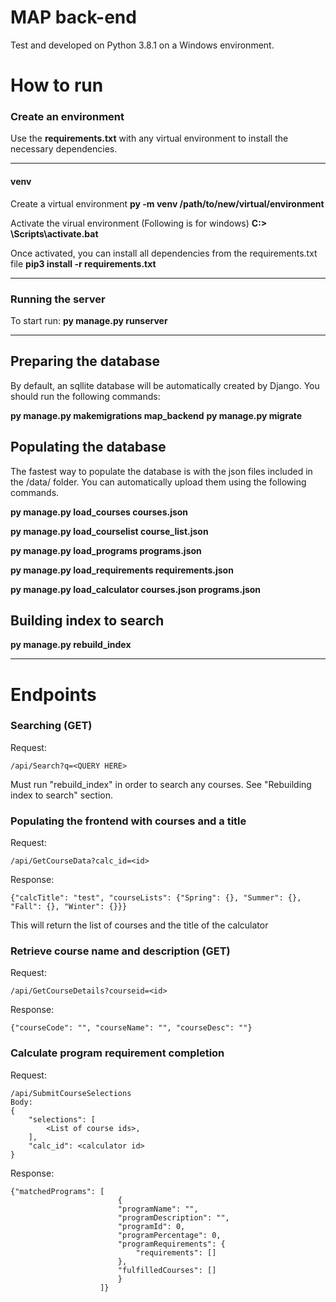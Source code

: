 # MAP back-end

Test and developed on Python 3.8.1 on a Windows environment.
# How to run
### Create an environment
Use the **requirements.txt**  with any virtual environment to install the necessary dependencies. 
***

#### venv
Create a virtual environment
  **py -m venv /path/to/new/virtual/environment**

Activate the virual environment (Following is for windows)
  **C:\> <venv>\Scripts\activate.bat**

Once activated, you can install all dependencies from the requirements.txt file
  **pip3 install -r requirements.txt**
***

### Running the server
To start run: **py manage.py runserver**

***
## Preparing the database
By default, an sqllite database will be automatically created by Django. You should run the following commands:

 **py manage.py makemigrations map_backend**
 **py manage.py migrate**

## Populating the database

The fastest way to populate the database is with the json files included in the /data/ folder. You can automatically upload them using the following commands.

 **py manage.py load_courses courses.json**
 
 **py manage.py load_courselist course_list.json**
 
 **py manage.py load_programs programs.json**
 
 **py manage.py load_requirements requirements.json**

 **py manage.py load_calculator courses.json programs.json**

## Building index to search

 **py manage.py rebuild_index**
***
# Endpoints

### Searching (GET)
Request:
```
/api/Search?q=<QUERY HERE>
```

Must run "rebuild_index" in order to search any courses. See "Rebuilding index to search" section.
	
	
### Populating the frontend with courses and a title

Request:
```
/api/GetCourseData?calc_id=<id>
```

Response:
```
{"calcTitle": "test", "courseLists": {"Spring": {}, "Summer": {}, "Fall": {}, "Winter": {}}}
```

This will return the list of courses and the title of the calculator

### Retrieve course name and description (GET)

Request:
```
/api/GetCourseDetails?courseid=<id>
```
Response:
```
{"courseCode": "", "courseName": "", "courseDesc": ""}
```

### Calculate program requirement completion
Request:
```
/api/SubmitCourseSelections
Body:
{
	"selections": [
		<List of course ids>,
	],
	"calc_id": <calculator id>
}
```

Response:
```
{"matchedPrograms": [
                        {
                        "programName": "",
                        "programDescription": "",
                        "programId": 0,
                        "programPercentage": 0,
                        "programRequirements": {
                            "requirements": []
                        },
                        "fulfilledCourses": []
                        }
                    ]}
```

